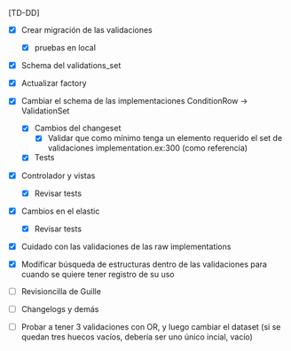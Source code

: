 [TD-DD]
- [x] Crear migración de las validaciones
    -[x] pruebas en local
- [x] Schema del validations_set
- [x] Actualizar factory
- [x] Cambiar el schema de las implementaciones ConditionRow -> ValidationSet
    - [x] Cambios del changeset
        - [x] Validar que como mínimo tenga un elemento requerido el set de validaciones implementation.ex:300 (como referencia)
    - [x] Tests
- [x] Controlador y vistas
    - [x] Revisar tests
- [x] Cambios en el elastic
    - [x] Revisar tests

- [x] Cuidado con las validaciones de las raw implementations
- [x] Modificar búsqueda de estructuras dentro de las validaciones para cuando se quiere tener registro de su uso
- [ ] Revisioncilla de Guille
- [ ] Changelogs y demás


- [ ] Probar a tener 3 validaciones con OR, y luego cambiar el dataset (si se quedan tres huecos vacíos, debería ser uno único incial, vacío)